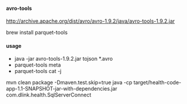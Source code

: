 #### avro-tools
http://archive.apache.org/dist/avro/avro-1.9.2/java/avro-tools-1.9.2.jar

brew install parquet-tools

#### usage

- java -jar avro-tools-1.9.2.jar tojson *.avro
- parquet-tools meta
- parquet-tools cat -j 

mvn clean  package -Dmaven.test.skip=true
java -cp target/health-code-app-1.1-SNAPSHOT-jar-with-dependencies.jar com.dlink.health.SqlServerConnect